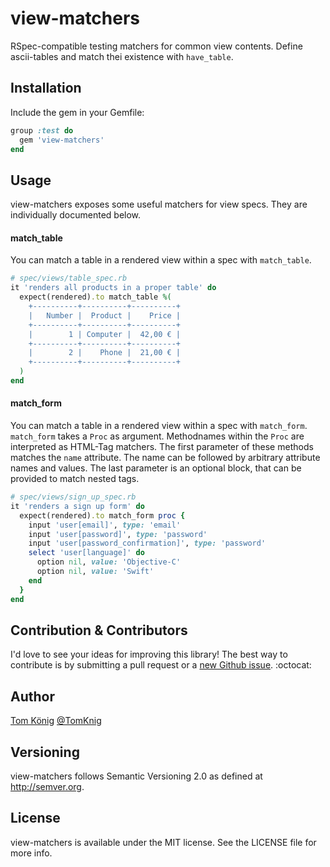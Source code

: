# view-matchers
RSpec-compatible testing matchers for common view contents.
Define ascii-tables and match thei existence with `have_table`.

## Installation

Include the gem in your Gemfile:

```ruby
group :test do
  gem 'view-matchers'
end
```

## Usage

view-matchers exposes some useful matchers for view specs. They are individually documented below.

#### match_table

You can match a table in a rendered view within a spec with `match_table`.

```ruby
# spec/views/table_spec.rb
it 'renders all products in a proper table' do
  expect(rendered).to match_table %(
    +----------+----------+----------+
    |   Number |  Product |    Price |
    +----------+----------+----------+
    |        1 | Computer |  42,00 € |
    +----------+----------+----------+
    |        2 |    Phone |  21,00 € |
    +----------+----------+----------+
  )
end
```

#### match_form

You can match a table in a rendered view within a spec with `match_form`.
`match_form` takes a `Proc` as argument. Methodnames within the `Proc` are interpreted as HTML-Tag matchers. The first parameter of these methods matches the `name` attribute. The name can be followed by arbitrary attribute names and values. The last parameter is an optional block, that can be provided to match nested tags.

```ruby
# spec/views/sign_up_spec.rb
it 'renders a sign up form' do
  expect(rendered).to match_form proc {
    input 'user[email]', type: 'email'
    input 'user[password]', type: 'password'
    input 'user[password_confirmation]', type: 'password'
    select 'user[language]' do
      option nil, value: 'Objective-C'
      option nil, value: 'Swift'
    end
  }
end
```

## Contribution & Contributors

I'd love to see your ideas for improving this library!
The best way to contribute is by submitting a pull request or a [new Github issue](https://github.com/TomKnig/view-matchers/issues/new). :octocat:

## Author

[Tom König](http://github.com/TomKnig) [@TomKnig](https://twitter.com/TomKnig)

## Versioning

view-matchers follows Semantic Versioning 2.0 as defined at <http://semver.org>.

## License

view-matchers is available under the MIT license. See the LICENSE file for more info.
